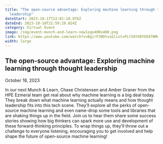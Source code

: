 ```yaml
---
title: "The open-source advantage: Exploring machine learning through thought
  leadership"
dateStart: 2023-10-17T22:01:28.976Z
dateEnd: 2023-10-18T21:59:29.024Z
category: Virtual Event
image: /img/event-munch-and-learn-newlogo400x400.png
link: https://www.youtube.com/watch?v=BgirPJNDtxs&list=PLtS6YX0YOX4fWMwKbp9blyI1GLdXlbWjY
width: large
---
```

## The open-source advantage: Exploring machine learning through thought leadership
October 18, 2023

In our next Munch & Learn, Chase Christensen and Amber Graner from the HPE Ezmeral team get real about why machine learning is a big deal today. They break down what machine learning actually means and how thought leadership fits into this tech scene. They’ll explore all the perks of open-source machine learning and even name-drop some tools and libraries that are shaking things up in the field. Join us to hear them share some success stories showing how big thinkers can spark more use and development of these forward-thinking principles. To wrap things up, they’ll throw out a challenge to everyone listening, encouraging you to get involved and help shape the future of open-source machine learning!
